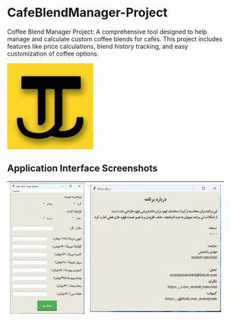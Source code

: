 # CafeBlendManager-Project

Coffee Blend Manager Project: A comprehensive tool designed to help manage and calculate custom coffee blends for cafés. This project includes features like price calculations, blend history tracking, and easy customization of coffee options.

<img src="Images/yellow.png" alt="Logo" width="200"/>

## Application Interface Screenshots
| ![Coffee Image 1](Images/coffee_image_1.png) | ![Coffee Image 2](Images/coffee_image_2.png) |
|:--:|:--:|
